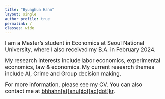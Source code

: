 ```yaml
---
title: "Byunghun Hahn"
layout: single
author_profile: true
permalink: /
classes: wide
---
```


<p><span style="font-size:13pt;">
I am a Master’s student in Economics at Seoul National University, where I also received my B.A. in February 2024. </span></p>
  
<p><span style="font-size:13pt;">
My research interests include labor economics, experimental economics, law & economics. 
My current research themes include AI, Crime and Group decision making.
</span></p>


<p><span style="font-size:13pt;"> 
For more information, please see my <a href="https://ByunghunHahn.github.io/cv/CV_BH.pdf">CV</a>. You can also contact me at <a href="mailto:bhhahn@snu.ac.kr">bhhahn[at]snu[dot]ac[dot]kr</a>.
</span></p>
